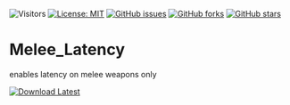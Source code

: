 ![Visitors](https://api.visitorbadge.io/api/visitors?path=https%3A%2F%2Fgithub.com%2Ftitaniummachine1%2FMelee_Latency&label=Visitors&countColor=%23263759&style=plastic)
[![License: MIT](https://img.shields.io/badge/License-MIT-yellow.svg)](https://opensource.org/licenses/MIT)
[![GitHub issues](https://img.shields.io/github/issues/titaniummachine1/Melee_Latency.svg)](https://github.com/titaniummachine1/Melee_Latency/issues)
[![GitHub forks](https://img.shields.io/github/forks/titaniummachine1/Melee_Latency.svg)](https://github.com/titaniummachine1/Melee_Latency/network)
[![GitHub stars](https://img.shields.io/github/stars/titaniummachine1/Melee_Latency.svg)](https://github.com/titaniummachine1/Melee_Latency/stargazers)

# Melee_Latency
enables latency on melee weapons only

[![Download Latest](https://img.shields.io/github/downloads/titaniummachine1/Melee_Latency/total.svg?style=for-the-badge&logo=download&label=Download%20Latest)](https://github.com/titaniummachine1/Melee_Latency/releases/latest/download/A_Melee_Latency.lua
)
